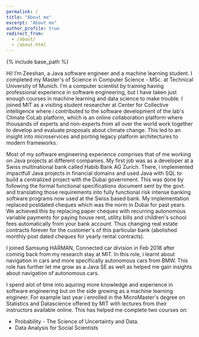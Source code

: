 ```yaml
---
permalink: /
title: "About me"
excerpt: "About me"
author_profile: true
redirect_from: 
  - /about/
  - /about.html
---
```


{% include base_path %}

Hi! I’m Zeeshan, a Java software engineer and a machine learning student. I completed my Master's of Science in Computer Science - MSc. at Technical University of Munich. I’m a computer scientist by training having professional experience in software engineering, but I have taken just enough courses in machine learning and data science to make trouble. I joined MIT as a visiting student researcher at Center for Collective intelligence where i contributed to the software development of the lab's Climate CoLab platform,
which is an online collaboration platform where thousands of experts and non-experts from all
over the world work together to develop and evaluate proposals about climate change. This led to an insight into microservices and porting legacy platform architectures to modern frameworks.

Most of my software engineering experience comprises that of me working on Java projects at different companies. My first job was as a developer at a Swiss multinational bank called Habib Bank AG Zurich. There, i implemented impactfull Java projects in financial domains and used Java with SQL to build a centralized project with the Dubai government. This was done by following the formal functional specifications document sent by the govt. and translating those requirements into fully functional risk intense banking software programs now used at the Swiss based bank. My implementation replaced postdated cheques which was the norm in Dubai for past years. We achieved this by replacing paper cheques with recurring autonomous variable payments for paying house rent, utility bills and children's school fees automatically from your bank account. Thus changing real estate contracts forever for the customer's of this particular bank (abolished monthly post dated cheques for yearly rental contracts).

I joined Samsung HARMAN, Connected car division in Feb 2018 after coming back from my research stay at MIT. In this role, i learnt about navigation in cars and more specifically autonomous cars from BMW. This role has further let me grow as a Java SE as well as helped me gain insights about navigation of autonomous cars.	

I spend alot of time into aquiring more knowledge and experience in software engineering but on the side growing as a machine learning engineer. For example last year i enrolled in the MicroMaster's degree on Statistics and Datascience offered by MIT with lectures from their instructors available online. This has helped me complete two courses on:

- Probability - The Science of Uncertainty and Data. 
- Data Analysis for Social Scientists
